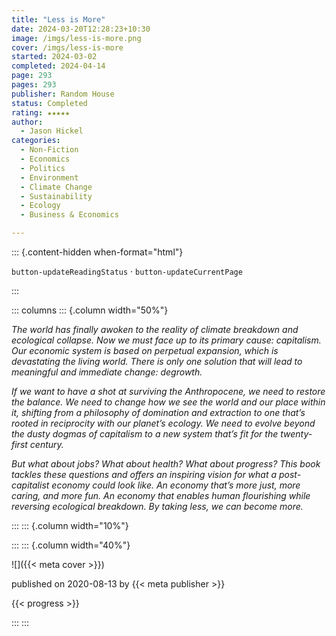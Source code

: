```yaml
---
title: "Less is More"
date: 2024-03-20T12:28:23+10:30
image: /imgs/less-is-more.png
cover: /imgs/less-is-more
started: 2024-03-02
completed: 2024-04-14
page: 293
pages: 293
publisher: Random House
status: Completed
rating: ★★★★★
author:
  - Jason Hickel
categories:
  - Non-Fiction
  - Economics
  - Politics
  - Environment
  - Climate Change
  - Sustainability
  - Ecology
  - Business & Economics

---
```


::: {.content-hidden when-format="html"}

`button-updateReadingStatus`  · `button-updateCurrentPage`

:::

::: columns
::: {.column width="50%"}

*The world has finally awoken to the reality of climate breakdown and ecological collapse. Now we must face up to its primary cause: capitalism. Our economic system is based on perpetual expansion, which is devastating the living world. There is only one solution that will lead to meaningful and immediate change: degrowth.*
  
*If we want to have a shot at surviving the Anthropocene, we need to restore the balance. We need to change how we see the world and our place within it, shifting from a philosophy of domination and extraction to one that’s rooted in reciprocity with our planet’s ecology. We need to evolve beyond the dusty dogmas of capitalism to a new system that’s fit for the twenty-first century.*  
  
*But what about jobs? What about health? What about progress? This book tackles these questions and offers an inspiring vision for what a post-capitalist economy could look like. An economy that’s more just, more caring, and more fun. An economy that enables human flourishing while reversing ecological breakdown. By taking less, we can become more.*

:::
::: {.column width="10%"}
<!-- empty column to create gap -->
:::
::: {.column width="40%"}

![]({{< meta cover >}})

published on 2020-08-13 by {{< meta publisher >}}

{{< progress >}}

:::
:::